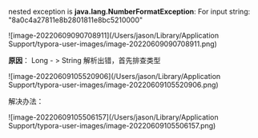 nested exception is **java.lang.NumberFormatException**: For input string: "8a0c4a27811e8b2801811e8bc5210000"

![image-20220609090708911](/Users/jason/Library/Application Support/typora-user-images/image-20220609090708911.png)



**原因**： Long  - > String 解析出错，首先排查类型

![image-20220609105520906](/Users/jason/Library/Application Support/typora-user-images/image-20220609105520906.png)



解决办法：

![image-20220609105506157](/Users/jason/Library/Application Support/typora-user-images/image-20220609105506157.png)